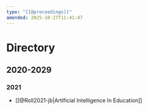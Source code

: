 ```yaml
---
type: "[[@proceedings]]"
amended: 2025-10-27T11:41:47
---
```


# Directory
## 2020-2029
### 2021
- [[@Roll2021-jb|Artificial Intelligence In Education]]
